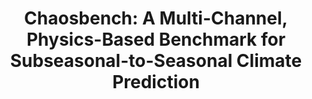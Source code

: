 ---
title: "Chaosbench: A Multi-Channel, Physics-Based Benchmark for Subseasonal-to-Seasonal Climate Prediction"
collection: publications
category: conference
permalink: /publication/chaosbench
venue: Advances in Neural Information Processing Systems 37 (NeurIPS), 2024
award: Oral Presentation, D&B Track (Top ~0.6%)
authors: '<b>Juan Nathaniel</b>, Yongquan Qu, Tung Nguyen, Sungduk Yu, Julius Busecke, Aditya Grover, Pierre Gentine'
paper: 'https://arxiv.org/abs/2402.00712'
code: https://github.com/leap-stc/ChaosBench
blog: 'https://leap-stc.github.io/ChaosBench/README.html'
slide:
talk:
---
